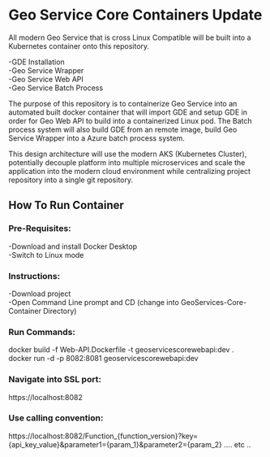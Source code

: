# Geo Service Core Containers Update

All modern Geo Service that is cross Linux Compatible will be built into a Kubernetes container onto this repository.   
  
-GDE Installation  
-Geo Service Wrapper   
-Geo Service Web API  
-Geo Service Batch Process  

The purpose of this repository is to containerize Geo Service into an automated built docker container that will import GDE and setup GDE in order for Geo Web API to build into a containerized Linux pod.
The Batch process system will also build GDE from an remote image, build Geo Service Wrapper into a Azure batch process system. 


This design architecture will use the modern AKS (Kubernetes Cluster), potentially decouple platform into multiple microservices and scale the application into the modern cloud environment 
while centralizing project repository into a single git repository.

## How To Run Container  
 ### Pre-Requisites:  
  -Download and install Docker Desktop  
  -Switch to Linux mode  
  
###  Instructions:  
  -Download project    
  -Open Command Line prompt and CD (change into GeoServices-Core-Container Directory)   

 ### Run Commands:
  
  docker build -f Web-API.Dockerfile -t geoservicescorewebapi:dev .  
  docker run -d -p 8082:8081 geoservicescorewebapi:dev    

  ### Navigate into SSL port:   
  https://localhost:8082    
  
  ### Use calling convention:   
  https://localhost:8082/Function_{function_version}?key={api_key_value}&parameter1={param_1}&parameter2={param_2} .... etc ..

 
